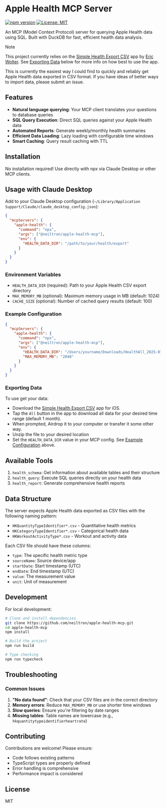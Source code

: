# Apple Health MCP Server

[![npm version](https://badge.fury.io/js/@neiltron%2Fapple-health-mcp.svg)](https://badge.fury.io/js/@neiltron%2Fapple-health-mcp)
[![License: MIT](https://img.shields.io/badge/License-MIT-yellow.svg)](https://opensource.org/licenses/MIT)

An MCP (Model Context Protocol) server for querying Apple Health data using SQL. Built with DuckDB for fast, efficient health data analysis.

> [!NOTE]  
> This project currently relies on the [Simple Health Export CSV](https://apps.apple.com/us/app/simple-health-export-csv/id1535380115?itsct=apps_box_badge&itscg=30200) app by [Eric Wolter](https://www.ericwolter.com). See [Exporting Data](#exporting-data) below for more info on how best to use the app.
>
> This is currently the easiest way I could find to quickly and reliably get Apple Health data exported in CSV format. If you have ideas of better ways to import data, please submit an issue.


## Features
- **Natural language querying**: Your MCP client translates your questions to database queries
- **SQL Query Execution**: Direct SQL queries against your Apple Health data
- **Automated Reports**: Generate weekly/monthly health summaries
- **Efficient Data Loading**: Lazy loading with configurable time windows
- **Smart Caching**: Query result caching with TTL

## Installation

No installation required! Use directly with npx via Claude Desktop or other MCP clients.

## Usage with Claude Desktop

Add to your Claude Desktop configuration (`~/Library/Application Support/Claude/claude_desktop_config.json`):

```json
{
  "mcpServers": {
    "apple-health": {
      "command": "npx",
      "args": ["@neiltron/apple-health-mcp"],
      "env": {
        "HEALTH_DATA_DIR": "/path/to/your/health/export"
      }
    }
  }
}
```

### Environment Variables

- `HEALTH_DATA_DIR` (required): Path to your Apple Health CSV export directory
- `MAX_MEMORY_MB` (optional): Maximum memory usage in MB (default: 1024)
- `CACHE_SIZE` (optional): Number of cached query results (default: 100)

### Example Configuration

```json
{
  "mcpServers": {
    "apple-health": {
      "command": "npx",
      "args": ["@neiltron/apple-health-mcp"],
      "env": {
        "HEALTH_DATA_DIR": "/Users/yourname/Downloads/HealthAll_2025-07-202_01-04-39_SimpleHealthExportCSV",
        "MAX_MEMORY_MB": "2048"
      }
    }
  }
}
```

### Exporting Data
To use get your data:
- Download the [Simple Health Export CSV](https://apps.apple.com/us/app/simple-health-export-csv/id1535380115?itsct=apps_box_badge&itscg=30200) app for iOS. 
- Tap the `All` button in the app to download all data for your desired time range (default 1 month).
- When prompted, Airdrop it to your computer or transfer it some other way.
- Unzip the file to your desired location
- Set the `HEALTH_DATA_DIR` value in your MCP config. See [Example Configuration](#example-configuration) above.

## Available Tools

1. `health_schema`: Get information about available tables and their structure
2. `health_query`: Execute SQL queries directly on your health data
3. `health_report`: Generate comprehensive health reports

## Data Structure

The server expects Apple Health data exported as CSV files with the following naming pattern:
- `HKQuantityTypeIdentifier*.csv` - Quantitative health metrics
- `HKCategoryTypeIdentifier*.csv` - Categorical health data
- `HKWorkoutActivityType*.csv` - Workout and activity data

Each CSV file should have these columns:
- `type`: The specific health metric type
- `sourceName`: Source device/app
- `startDate`: Start timestamp (UTC)
- `endDate`: End timestamp (UTC)
- `value`: The measurement value
- `unit`: Unit of measurement

## Development

For local development:

```bash
# Clone and install dependencies
git clone https://github.com/neiltron/apple-health-mcp.git
cd apple-health-mcp
npm install

# Build the project
npm run build

# Type checking
npm run typecheck
```

## Troubleshooting

### Common Issues

1. **"No data found"**: Check that your CSV files are in the correct directory
2. **Memory errors**: Reduce `MAX_MEMORY_MB` or use shorter time windows
3. **Slow queries**: Ensure you're filtering by date ranges
4. **Missing tables**: Table names are lowercase (e.g., `hkquantitytypeidentifierheartrate`)


## Contributing

Contributions are welcome! Please ensure:
- Code follows existing patterns
- TypeScript types are properly defined
- Error handling is comprehensive
- Performance impact is considered

## License

MIT